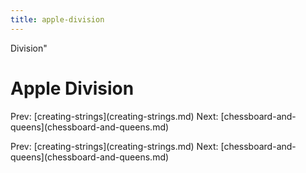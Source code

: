```yaml
---
title: apple-division
---
```


Division\"

# Apple Division

Prev: \[creating-strings](creating-strings.md)
Next:
\[chessboard-and-queens](chessboard-and-queens.md)

Prev: \[creating-strings](creating-strings.md)
Next:
\[chessboard-and-queens](chessboard-and-queens.md)
